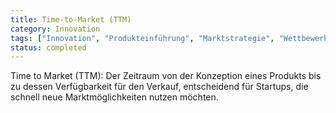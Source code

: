 ```yaml
---
title: Time-to-Market (TTM)
category: Innovation
tags: ["Innovation", "Produkteinführung", "Marktstrategie", "Wettbewerbsvorteil"]
status: completed
---
```

Time to Market (TTM): Der Zeitraum von der Konzeption eines Produkts bis zu dessen Verfügbarkeit für den Verkauf, entscheidend für Startups, die schnell neue Marktmöglichkeiten nutzen möchten.